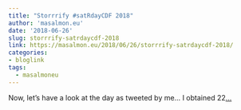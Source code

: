 ```yaml
---
title: "Storrrify #satRdayCDF 2018"
author: 'masalmon.eu'
date: '2018-06-26'
slug: storrrify-satrdaycdf-2018
link: https://masalmon.eu/2018/06/26/storrrify-satrdaycdf-2018/
categories:
- bloglink
tags:
  - masalmoneu
---
```


Now, let’s have a look at the day as tweeted by me… I obtained 22[... <i class="fas fa-external-link-alt"></i>](https://masalmon.eu/2018/06/26/storrrify-satrdaycdf-2018/)

